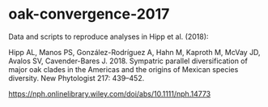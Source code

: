 # oak-convergence-2017
Data and scripts to reproduce analyses in Hipp et al. (2018):

Hipp AL, Manos PS, González-Rodríguez A, Hahn M, Kaproth M, McVay JD, Avalos SV, Cavender-Bares J. 2018. Sympatric parallel diversification of major oak clades in the Americas and the origins of Mexican species diversity. New Phytologist 217: 439–452.

https://nph.onlinelibrary.wiley.com/doi/abs/10.1111/nph.14773
